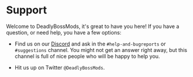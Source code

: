 Support
=======
Welcome to DeadlyBossMods, it's great to have you here! If you have a question, or
need help, you have a few options:

* Find us on our [Discord](https://discord.gg/deadlybossmods) and ask in the `#help-and-bugreports` or `#suggestions` channel. You might not get an answer right away, but this channel is full of nice people who will be happy to help you.

* Hit us up on Twitter `@DeadlyBossMods`.